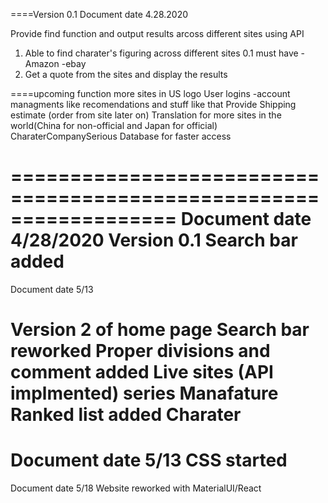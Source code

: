 ====Version 0.1
Document date	4.28.2020

Provide find function and output results arcoss different sites using API
1. Able to find charater's figuring across different sites
	0.1 must have 	-Amazon
			-ebay
2. Get a quote from the sites and display the results

====upcoming function 
	more sites in US
	logo
	User logins
		-account managments like recomendations and stuff like that
	Provide Shipping estimate (order from site later on)
	Translation for more sites in the world(China for non-official and Japan for official)
	CharaterCompanySerious Database for faster access
	
==================================================================
Document date	4/28/2020
Version 0.1
Search bar added
==============================
Document date	5/13

Version 2 of home page
Search bar reworked 
	Proper divisions and comment added
Live sites (API implmented)
	series
	Manafature
Ranked list added
	Charater
==============================
Document date	5/13
CSS started
==============================
Document date 	5/18
Website reworked with MaterialUI/React